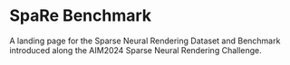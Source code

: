 # SpaRe Benchmark

A landing page for the Sparse Neural Rendering Dataset and Benchmark introduced along the AIM2024 Sparse Neural Rendering Challenge.
